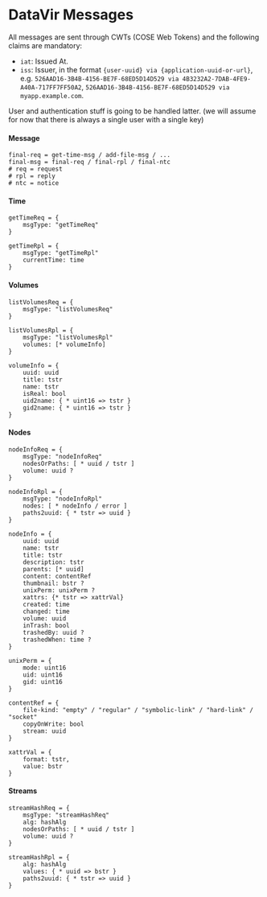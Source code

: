 # DataVir Messages

All messages are sent through CWTs (COSE Web Tokens) and the following claims are mandatory:

  * `iat`: Issued At.
  * `iss`: Issuer, in the format `{user-uuid} via {application-uuid-or-url}`, e.g. `526AAD16-3B4B-4156-BE7F-68ED5D14D529 via 4B3232A2-7DAB-4FE9-A40A-717FF7FF50A2`, `526AAD16-3B4B-4156-BE7F-68ED5D14D529 via myapp.example.com`.

User and authentication stuff is going to be handled latter. (we will assume for now that there is always a single user with a single key)

#### Message

```cddl
final-req = get-time-msg / add-file-msg / ...
final-msg = final-req / final-rpl / final-ntc
# req = request
# rpl = reply
# ntc = notice
```

#### Time

```cddl
getTimeReq = {
	msgType: "getTimeReq"
}
```

```cddl
getTimeRpl = {
	msgType: "getTimeRpl"
	currentTime: time
}
```

#### Volumes

```cddl
listVolumesReq = {
	msgType: "listVolumesReq"
}
```

```cddl
listVolumesRpl = {
	msgType: "listVolumesRpl"
	volumes: [* volumeInfo]
}
```

```cddl
volumeInfo = {
	uuid: uuid
	title: tstr
	name: tstr
	isReal: bool
	uid2name: { * uint16 => tstr }
	gid2name: { * uint16 => tstr }
}
```

#### Nodes

```cddl
nodeInfoReq = {
	msgType: "nodeInfoReq"
	nodesOrPaths: [ * uuid / tstr ]
	volume: uuid ?
}
```

```cddl
nodeInfoRpl = {
	msgType: "nodeInfoRpl"
	nodes: [ * nodeInfo / error ]
	paths2uuid: { * tstr => uuid }
}
```

```cddl
nodeInfo = {
	uuid: uuid
	name: tstr
	title: tstr
	description: tstr
	parents: [* uuid]
	content: contentRef
	thumbnail: bstr ?
	unixPerm: unixPerm ?
	xattrs: {* tstr => xattrVal}
	created: time
	changed: time
	volume: uuid
	inTrash: bool
	trashedBy: uuid ?
	trashedWhen: time ?
}

unixPerm = {
	mode: uint16
	uid: uint16
	gid: uint16
}

contentRef = {
	file-kind: "empty" / "regular" / "symbolic-link" / "hard-link" / "socket"
	copyOnWrite: bool
	stream: uuid
}

xattrVal = {
	format: tstr,
	value: bstr
}
```

#### Streams

```cddl
streamHashReq = {
	msgType: "streamHashReq"
	alg: hashAlg
	nodesOrPaths: [ * uuid / tstr ]
	volume: uuid ?
}
```

```cddl
streamHashRpl = {
	alg: hashAlg
	values: { * uuid => bstr }
	paths2uuid: { * tstr => uuid }
}
```